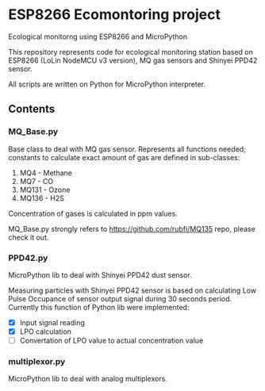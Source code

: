 # ESP8266 Ecomontoring project
Ecological monitorng using ESP8266 and MicroPython

This repository represents code for ecological monitoring station based on ESP8266 (LoLin NodeMCU v3 version), MQ gas sensors 
and Shinyei PPD42 sensor. 

All scripts are written on Python for MicroPython interpreter.

## Contents

### MQ_Base.py

Base class to deal with MQ gas sensor. Represents all functions needed; constants to calculate exact amount of gas are defined
in sub-classes:
1. MQ4 - Methane
2. MQ7 - CO
3. MQ131 - Ozone
4. MQ136 - H2S

Concentration of gases is calculated in ppm values.

MQ_Base.py strongly refers to https://github.com/rubfi/MQ135 repo, please check it out.

### PPD42.py

MicroPython lib to deal with Shinyei PPD42 dust sensor. 

Measuring particles with Shinyei PPD42 sensor is based on calculating Low Pulse Occupance of sensor output signal during 
30 seconds period. Currently this function of Python lib were implemented:
* [x] Input signal reading
* [x] LPO calculation
* [ ] Convertation of LPO value to actual concentration value

### multiplexor.py

MicroPython lib to deal with analog multiplexors.

